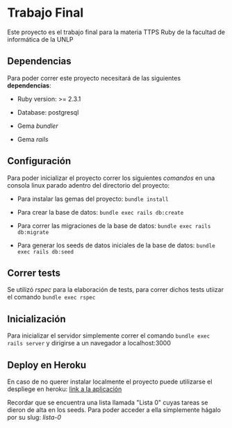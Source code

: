 # Trabajo Final

Este proyecto es el trabajo final para la materia TTPS Ruby de la facultad de informática de la UNLP

## Dependencias 

Para poder correr este proyecto necesitará de las siguientes **dependencias**:

* Ruby version: >= 2.3.1

* Database: postgresql

* Gema *bundler*

* Gema *rails*

## Configuración

Para poder inicializar el proyecto correr los siguientes *comandos* en una consola linux parado adentro del directorio del proyecto:

+ Para instalar las gemas del proyecto: ```bundle install```

+ Para crear la base de datos: ```bundle exec rails db:create```

+ Para correr las migraciones de la base de datos: ```bundle exec rails db:migrate```

+ Para generar los seeds de datos iniciales de la base de datos: ```bundle exec rails db:seed```

## Correr tests

Se utilizó *rspec* para la elaboración de tests, para correr dichos tests utiizar el comando ```bundle exec rspec``` 

## Inicialización

Para inicializar el servidor simplemente correr el comando ```bundle exec rails server``` y dirigirse a un navegador a localhost:3000 

## Deploy en Heroku

En caso de no querer instalar localmente el proyecto puede utilizarse el despliege en heroku: [link a la aplicación](https://todoruby.herokuapp.com/) 

Recordar que se encuentra una lista llamada "Lista 0" cuyas tareas se dieron de alta en los seeds. Para poder acceder a ella simplemente hágalo por su slug: *lista-0*